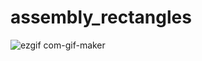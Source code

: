 # assembly_rectangles

![ezgif com-gif-maker](https://user-images.githubusercontent.com/46136468/165761456-d549fe79-f4cd-4a44-baf5-90c01bf71de7.gif)
